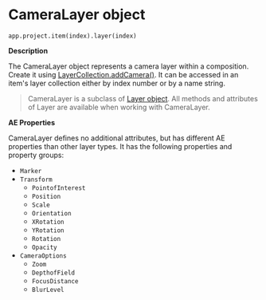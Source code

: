 # CameraLayer object

`app.project.item(index).layer(index)`

**Description**

The CameraLayer object represents a camera layer within a composition. Create it using [LayerCollection.addCamera()](layercollection.md#layercollection-addcamera). It can be accessed in an item's layer collection either by index number or by a name string.

> CameraLayer is a subclass of [Layer object](layer.md#layer). All methods and attributes of Layer are available when working with CameraLayer.

**AE Properties**

CameraLayer defines no additional attributes, but has different AE properties than other layer types. It has the following properties and property groups:

- `Marker`
- `Transform`
  - `PointofInterest`
  - `Position`
  - `Scale`
  - `Orientation`
  - `XRotation`
  - `YRotation`
  - `Rotation`
  - `Opacity`
- `CameraOptions`
  - `Zoom`
  - `DepthofField`
  - `FocusDistance`
  - `BlurLevel`
